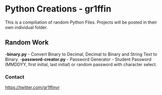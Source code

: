# Python Creations - gr1ffin
This is a compiliation of random Python Files. Projects will be posted in their own individual folder. 

## Random Work
-**binary.py** - Convert Binary to Decimal, Decimal to Binary and String Text to Binary. 
-**password-creator.py** - Password Generator - Student Password (MMDDYY, first initial, last initial) or random password with character select. 

### Contact 
https://twitter.com/gr1ffinvr
